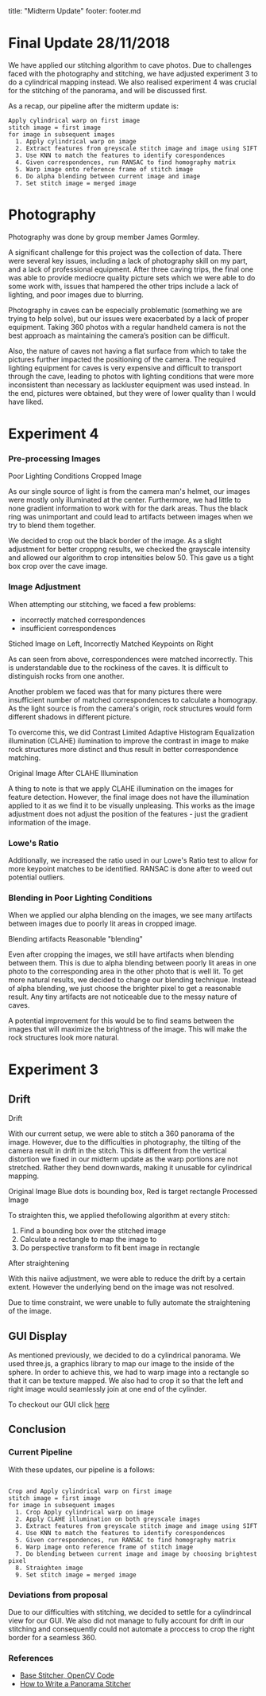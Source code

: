 <frontmatter>
  title: "Midterm Update"
  footer: footer.md
</frontmatter>

<include src="nav.md" boilerplate />

# Final Update 28/11/2018
We have applied our stitching algorithm to cave photos. Due to challenges faced with the photography and stitching, we have adjusted experiment 3 to do a cylindrical mapping instead. We also realised experiment 4 was crucial for the stitching of the panorama, and will be discussed first.

As a recap, our pipeline after the midterm update is:
```
Apply cylindrical warp on first image
stitch image = first image
for image in subsequent images
  1. Apply cylindrical warp on image
  2. Extract features from greyscale stitch image and image using SIFT
  3. Use KNN to match the features to identify corespondences
  4. Given correspondences, run RANSAC to find homography matrix
  5. Warp image onto reference frame of stitch image
  6. Do alpha blending between current image and image
  7. Set stitch image = merged image
```

# Photography
Photography was done by group member James Gormley.

A significant challenge for this project was the collection of data. There were several key issues, including a lack of photography skill on my part, and a lack of professional equipment. After three caving trips, the final one was able to provide mediocre quality picture sets which we were able to do some work with, issues that hampered the other trips include a lack of lighting, and poor images due to blurring.

Photography in caves can be especially problematic (something we are trying to help solve), but our issues were exacerbated by a lack of proper equipment. Taking 360 photos with a regular handheld camera is not the best approach as maintaining the camera’s position can be difficult.

Also, the nature of caves not having a flat surface from which to take the pictures further impacted the positioning of the camera. The required lighting equipment for caves is very expensive and difficult to transport through the cave, leading to photos with lighting conditions that were more inconsistent than necessary as lackluster equipment was used instead. In the end, pictures were obtained, but they were of lower quality than I would have liked.

# Experiment 4

### Pre-processing Images

<pic src="images/preprocess.jpg" width="410" alt="Logo">Poor Lighting Conditions</pic>
<pic src="images/cropped.png" width="300" alt="Logo">Cropped Image</pic>

As our single source of light is from the camera man's helmet, our images were mostly only illuminated at the center. Furthermore, we had little to none gradient information to work with for the dark areas. Thus the black ring was unimportant and could lead to artifacts between images when we try to blend them together.

We decided to crop out the black border of the image. As a slight adjustment for better croppng results, we checked the grayscale intensity and allowed our algorithm to crop intensities below 50. This gave us a tight box crop over the cave image.

### Image Adjustment
When attempting our stitching, we faced a few problems:
* incorrectly matched correspondences
* insufficient correspondences

<pic src="images/correspondences.png" width="900" alt="Logo">Stiched Image on Left, Incorrectly Matched Keypoints on Right</pic>

As can seen from above, correspondences were matched incorrectly. This is understandable due to the rockiness of the caves. It is difficult to distinguish rocks from one another.

Another problem we faced was that for many pictures there were insufficient number of matched correspondences to calculate a homograpy. As the light source is from the camera's origin, rock structures would form different shadows in different picture.

To overcome this, we did Contrast Limited Adaptive Histogram Equalization illumination (CLAHE) ilumination to improve the contrast in image to make rock structures more distinct and thus result in better correspondence matching.

<pic src="images/beforeclahe.png" width="300" alt="Logo">Original Image</pic>
<pic src="images/afterclahe.png" width="300" alt="Logo">After CLAHE Illumination</pic>

A thing to note is that we apply CLAHE illumination on the images for feature detection. However, the final image does not have the illumination applied to it as we find it to be visually unpleasing. This works as the image adjustment does not adjust the position of the features - just the gradient information of the image.

### Lowe's Ratio
Additionally, we increased the ratio used in our Lowe's Ratio test to allow for more keypoint matches to be identified. RANSAC is done after to weed out potential outliers.

### Blending in Poor Lighting Conditions
When we applied our alpha blending on the images, we see many artifacts between images due to poorly lit areas in cropped image.

<pic src="images/poorblend.png" width="350" alt="Logo">Blending artifacts</pic>
<pic src="images/betterblend.png" width="300" alt="Logo">Reasonable "blending"</pic>

Even after cropping the images, we still have artifacts when blending between them. This is due to alpha blending between poorly lit areas in one photo to the corresponding area in the other photo that is well lit. To get more natural results, we decided to change our blending technique. Instead of alpha blending, we just choose the brighter pixel to get a reasonable result. Any tiny artifacts are not noticeable due to the messy nature of caves.

A potential improvement for this would be to find seams between the images that will maximize the brightness of the image. This will make the rock structures look more natural.

# Experiment 3

## Drift
<pic src="images/drift.png" width="600" alt="Logo">Drift</pic>

With our current setup, we were able to stitch a 360 panorama of the image. However, due to the difficulties in photography, the tilting of the camera result in drift in the stitch. This is different from the vertical distortion we fixed in our midterm update as the warp portions are not stretched. Rather they bend downwards, making it unusable for cylindrical mapping.

<pic src="images/bent.png" width="300" alt="Logo">Original Image</pic>
<pic src="images/bb.png" width="300" alt="Logo">Blue dots is bounding box, Red is target rectangle</pic>
<pic src="images/straighten.png" width="300" alt="Logo">Processed Image</pic>


To straighten this, we applied thefollowing algorithm at every stitch:
1. Find a bounding box over the stitched image
2. Calculate a rectangle to map the image to
3. Do perspective transform to fit bent image in rectangle

<pic src="images/cave.png" width="600" alt="Logo">After straightening</pic>

With this naiive adjustment, we were able to reduce the drift by a certain extent. However the underlying bend on the image was not resolved.

Due to time constraint, we were unable to fully automate the straightening of the image.

## GUI Display
As mentioned previously, we decided to do a cylindrical panorama. We used three.js, a graphics library to map our image to the inside of the sphere. In order to achieve this, we had to warp image into a rectangle so that it can be texture mapped. We also had to crop it so that the left and right image would seamlessly join at one end of the cylinder.

To checkout our GUI click [here]({{baseUrl}}/cave_panorama.html)

## Conclusion
### Current Pipeline
With these updates, our pipeline is a follows:
```

Crop and Apply cylindrical warp on first image
stitch image = first image
for image in subsequent images
  1. Crop Apply cylindrical warp on image
  2. Apply CLAHE illumination on both greyscale images
  3. Extract features from greyscale stitch image and image using SIFT
  4. Use KNN to match the features to identify corespondences
  5. Given correspondences, run RANSAC to find homography matrix
  6. Warp image onto reference frame of stitch image
  7. Do blending between current image and image by choosing brightest pixel
  8. Straighten image
  9. Set stitch image = merged image
```
### Deviations from proposal
Due to our difficulties with stitching, we decided to settle for a cylindrincal view for our GUI. We also did not manage to fully account for drift in our stitching and consequently could not automate a proccess to crop the right border for a seamless 360.

### References
* [Base Stitcher, OpenCV Code](https://www.pyimagesearch.com/2016/01/11/opencv-panorama-stitching)
* [How to Write a Panorama Stitcher](http://ppwwyyxx.com/2016/How-to-Write-a-Panorama-Stitcher/)
